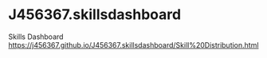 # J456367.skillsdashboard
Skills Dashboard
https://j456367.github.io/J456367.skillsdashboard/Skill%20Distribution.html
